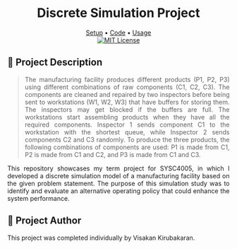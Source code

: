 <h1 align="center">Discrete Simulation Project</h1>

<p align="center">
    <a href="https://vikiru.github.io/discrete-sim/setup/">Setup</a>
    •
    <a href="https://vikiru.github.io/discrete-sim/input_modeling/">Code</a>
    •
    <a href="https://vikiru.github.io/discrete-sim/usage/">Usage</a>
    <br>
      <a href="https://github.com/vikiru/discrete-sim/blob/main/LICENSE">
        <img src="https://img.shields.io/badge/license-MIT-aqua"  alt="MIT License"/>
      </a>
    </img>
</p>

## 📝 Project Description

<blockquote align="justify">
The manufacturing facility produces different products (P1, P2, P3) using different combinations of raw components (C1, C2, C3). The components are cleaned and repaired by two inspectors before being sent to workstations (W1, W2, W3) that have buffers for storing them. The inspectors may get blocked if the buffers are full. The workstations start assembling products when they have all the required components. Inspector 1 sends component C1 to the workstation with the shortest queue, while Inspector 2 sends components C2 and C3 randomly. To produce the three products, the following combinations of components are used: P1 is made from C1, P2 is made from C1 and C2, and P3 is made from C1 and C3.
</blockquote>

<p align="justify">
This repository showcases my term project for SYSC4005, in which I developed a discrete simulation model of a manufacturing facility based on the given problem statement. The purpose of this simulation study was to identify and evaluate an alternative operating policy that could enhance the system performance.
</p>

## 👥 Project Author

This project was completed individually by Visakan Kirubakaran.
